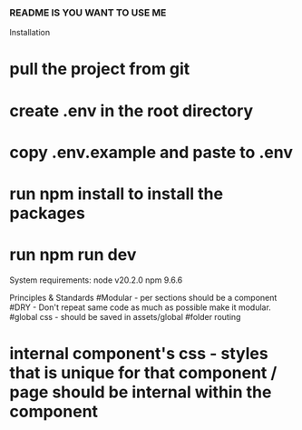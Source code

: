 ### README IS YOU WANT TO USE ME ###

Installation
  # pull the project from git
  # create .env  in the root directory
  # copy .env.example and paste to .env
  # run npm install to install the packages
  # run npm run dev

System requirements:
  node v20.2.0
  npm 9.6.6

Principles & Standards
  #Modular - per sections should be a component
  #DRY - Don't repeat same code as much as possible make it modular.
  #global css - should be saved in assets/global
  #folder routing
  # internal component's css - styles that is unique for that component / page should be internal within the component
  